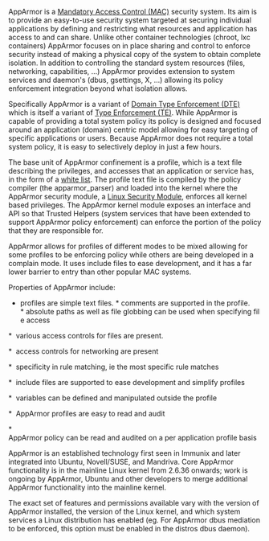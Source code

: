 AppArmor is a [Mandatory Access Control (MAC)](https://en.wikipedia.org/wiki/Mandatory_access_control) security system. Its aim is to provide an easy-to-use security system targeted at securing individual applications by defining and restricting what resources and application has access to and can share. Unlike other container technologies (chroot, lxc containers) AppArmor focuses on in place sharing and control to enforce security instead of making a physical copy of the system to obtain complete isolation. In addition to controlling the standard system resources (files, networking, capabilities, ...) AppArmor provides extension to system services and daemon's (dbus, gsettings, X, ...) allowing its policy enforcement integration beyond what isolation allows.

Specifically AppArmor is a variant of [Domain Type Enforcement (DTE)](http://citeseer.ist.psu.edu/viewdoc/summary?doi=10.1.1.37.1501) which is itself a variant of [Type Enforcement (TE)](https://en.wikipedia.org/wiki/Type_enforcement). While AppArmor is capable of providing a total system policy its policy is designed and focused around an application (domain) centric model allowing for easy targeting of specific applications or users. Because AppArmor does not require a total system policy, it is easy to selectively deploy in just a few hours.

The base unit of AppArmor confinement is a profile, which is a text file describing the privileges, and accesses that an application or service has, in the form of a [white list](https://en.wikipedia.org/wiki/Whitelist). The profile text file is compiled by the policy compiler (the apparmor\_parser) and loaded into the kernel where the AppArmor security module, a [Linux Security Module](https://en.wikipedia.org/wiki/Linux_Security_Modules), enforces all kernel based privileges. The AppArmor kernel module exposes an interface and API so that Trusted Helpers (system services that have been extended to support AppArmor policy enforcement) can enforce the portion of the policy that they are responsible for.

AppArmor allows for profiles of different modes to be mixed allowing for some profiles to be enforcing policy while others are being developed in a complain mode. It uses include files to ease development, and it has a far lower barrier to entry than other popular MAC systems.

Properties of AppArmor include:

* profiles are simple text files.
* comments are supported in the profile.
* absolute paths as well as file globbing can be used when specifying file access

*  various access controls for files are present.

*  access controls for networking are present

*  specificity in rule matching, ie the most specific rule matches

*  include files are supported to ease development and simplify profiles

*  variables can be defined and manipulated outside the profile

*  AppArmor profiles are easy to read and audit

*  AppArmor policy can be read and audited on a per application profile basis

AppArmor is an established technology first seen in Immunix and later integrated into Ubuntu, Novell/SUSE, and Mandriva. Core AppArmor functionality is in the mainline Linux kernel from 2.6.36 onwards; work is ongoing by AppArmor, Ubuntu and other developers to merge additional AppArmor functionality into the mainline kernel.

The exact set of features and permissions available vary with the version of AppArmor installed, the version of the Linux kernel, and which system services a Linux distribution has enabled (eg. For AppArmor dbus mediation to be enforced, this option must be enabled in the distros dbus daemon).
